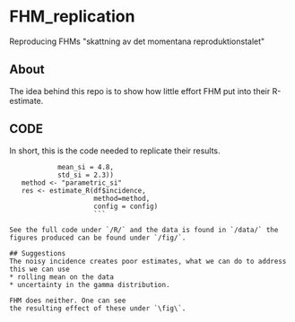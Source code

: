 # FHM_replication
 Reproducing FHMs "skattning av det momentana reproduktionstalet"

##  About
The idea behind this repo is to show how little effort FHM put into their R-estimate.

## CODE
In short, this is the code needed to replicate their results.
```  config <- make_config(list(
            mean_si = 4.8,
            std_si = 2.3))
   method <- "parametric_si"
   res <- estimate_R(df$incidence,
                     method=method,
                     config = config)
                     ```

See the full code under `/R/` and the data is found in `/data/` the
figures produced can be found under `/fig/`.

## Suggestions
The noisy incidence creates poor estimates, what we can do to address
this we can use
* rolling mean on the data
* uncertainty in the gamma distribution.

FHM does neither. One can see
the resulting effect of these under `\fig\`.
